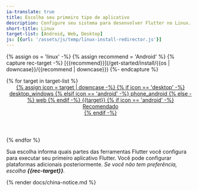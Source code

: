 ```yaml
---
ia-translate: true
title: Escolha seu primeiro tipo de aplicativo
description: Configure seu sistema para desenvolver Flutter no Linux.
short-title: Linux
target-list: [Android, Web, Desktop]
js: [{url: '/assets/js/temp/linux-install-redirector.js'}]
---
```


{% assign os = 'linux' -%}
{% assign recommend = 'Android' %}
{% capture rec-target -%}
[{{recommend}}](/get-started/install/{{os | downcase}}/{{recommend | downcase}})
{%- endcapture %}

<div class="card-grid narrow">
{% for target in target-list %}
  <a class="card card-app-type card-linux" id="install-{{os | remove: ' ' | downcase}}" href="/get-started/install/{{os | remove: ' ' | downcase}}/{{target | downcase}}">
    <div class="card-body">
      <header class="card-title text-center">
        <span class="d-block h1">
          {% assign icon = target | downcase -%}
          {% if icon == 'desktop' -%}
            <span class="material-symbols">desktop_windows</span>
          {% elsif icon == 'android' -%}
            <span class="material-symbols">phone_android</span>
          {% else -%}
            <span class="material-symbols">web</span>
          {% endif -%}
        </span>
        <span class="text-muted text-nowrap">{{target}}</span>
        {% if icon == 'android' -%}
          <div class="card-subtitle">Recomendado</div>
        {% endif -%}
      </header>
    </div>
  </a>
{% endfor %}
</div>

Sua escolha informa quais partes das ferramentas Flutter você configura para
executar seu primeiro aplicativo Flutter. Você pode configurar plataformas
adicionais posteriormente. _Se você não tem preferência, escolha
**{{rec-target}}**._

{% render docs/china-notice.md %}
